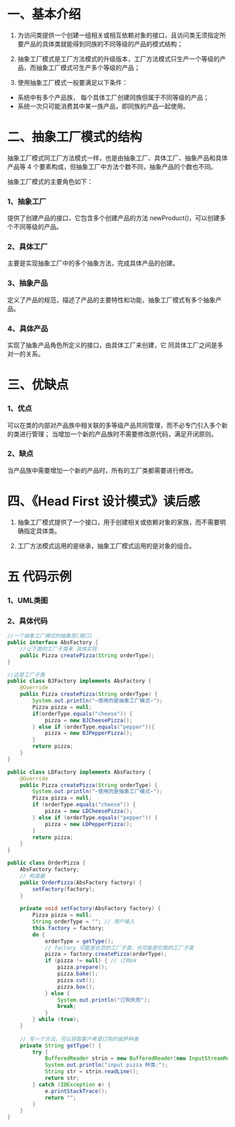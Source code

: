 # 一、基本介绍

1. 为访问类提供一个创建一组相关或相互依赖对象的接口，且访问类无须指定所要产品的具体类就能得到同族的不同等级的产品的模式结构；

1. 抽象工厂模式是工厂方法模式的升级版本，工厂方法模式只生产一个等级的产品，而抽象工厂模式可生产多个等级的产品；

1. 使用抽象工厂模式一般要满足以下条件：
 - 系统中有多个产品族， 每个具体工厂创建同族但属于不同等级的产品；
 - 系统一次只可能消费其中某一族产品，即同族的产品一起使用。

 # 二、抽象工厂模式的结构

 抽象工厂模式同工厂方法模式一样，也是由抽象工厂、具体工厂、抽象产品和具体产品等 4 个要素构成，但抽象工厂中方法个数不同，抽象产品的个数也不同。

 抽象工厂模式的主要角色如下：
 ### 1、抽象工厂
 提供了创建产品的接口，它包含多个创建产品的方法 newProduct()，可以创建多个不同等级的产品。

 ### 2、具体工厂
 主要是实现抽象工厂中的多个抽象方法，完成具体产品的创建。

 ###  3、抽象产品
 定义了产品的规范，描述了产品的主要特性和功能，抽象工厂模式有多个抽象产品。

 ### 4、具体产品
 实现了抽象产品角色所定义的接口，由具体工厂来创建，它 同具体工厂之间是多对一的关系。

 # 三、优缺点
 ### 1、优点
 可以在类的内部对产品族中相关联的多等级产品共同管理，而不必专门引入多个新的类进行管理；
 当增加一个新的产品族时不需要修改原代码，满足开闭原则。
 ### 2、缺点
 当产品族中需要增加一个新的产品时，所有的工厂类都需要进行修改。

 # 四、《Head First 设计模式》读后感
   1. 抽象工厂模式提供了一个接口，用于创建相关或依赖对象的家族，而不需要明确指定具体类。
   
   1. 工厂方法模式运用的是继承，抽象工厂模式运用的是对象的组合。

# 五 代码示例
### 1、UML类图

### 2、具体代码
```java
//一个抽象工厂模式的抽象层(接口)
public interface AbsFactory {
	//让下面的工厂子类来 具体实现
	public Pizza createPizza(String orderType);
}
```

```java
//这是工厂子类
public class BJFactory implements AbsFactory {
	@Override
	public Pizza createPizza(String orderType) {
		System.out.println("~使用的是抽象工厂模式~");
		Pizza pizza = null;
		if(orderType.equals("cheese")) {
			pizza = new BJCheesePizza();
		} else if (orderType.equals("pepper")){
			pizza = new BJPepperPizza();
		}
		return pizza;
	}
}
```
```java
public class LDFactory implements AbsFactory {
	@Override
	public Pizza createPizza(String orderType) {
		System.out.println("~使用的是抽象工厂模式~");
		Pizza pizza = null;
		if (orderType.equals("cheese")) {
			pizza = new LDCheesePizza();
		} else if (orderType.equals("pepper")) {
			pizza = new LDPepperPizza();
		}
		return pizza;
	}
}
```
```java
public class OrderPizza {
	AbsFactory factory;
	// 构造器
	public OrderPizza(AbsFactory factory) {
		setFactory(factory);
	}
 
	private void setFactory(AbsFactory factory) {
		Pizza pizza = null;
		String orderType = ""; // 用户输入
		this.factory = factory;
		do {
			orderType = getType();
			// factory 可能是北京的工厂子类，也可能是伦敦的工厂子类
			pizza = factory.createPizza(orderType);
			if (pizza != null) { // 订购ok
				pizza.prepare();
				pizza.bake();
				pizza.cut();
				pizza.box();
			} else {
				System.out.println("订购失败");
				break;
			}
		} while (true);
	}
 
	// 写一个方法，可以获取客户希望订购的披萨种类
	private String getType() {
		try {
			BufferedReader strin = new BufferedReader(new InputStreamReader(System.in));
			System.out.println("input pizza 种类:");
			String str = strin.readLine();
			return str;
		} catch (IOException e) {
			e.printStackTrace();
			return "";
		}
	}
}
```